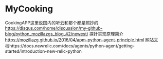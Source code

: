 # MyCooking
CookingAPP这里说国内的听云和那个都是照抄的
https://disqus.com/home/discussion/my-github-blog/python_mozillazgs_blog_42/newest/
探针实现原理简介   https://mozillazg.github.io/2016/04/apm-python-agent-principle.html
网站文档https://docs.newrelic.com/docs/agents/python-agent/getting-started/introduction-new-relic-python
